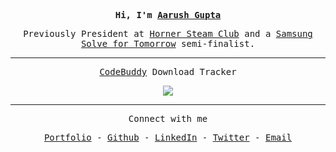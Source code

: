 <div align = "center">
    <samp>
        <p><b>Hi, I'm <a href = "https://theaarushgupta.com">Aarush Gupta</a></b></p>
        <p>
            Previously President at <a href = "https://hornersteamclub.github.io/">Horner Steam Club</a>
            and a <a href = "https://www.samsung.com/us/solvefortomorrow/">Samsung Solve for Tomorrow</a> semi-finalist.
        </p>
        <hr>
        <p><a href = "https://github.com/theaarushgupta/codebuddy">CodeBuddy</a> Download Tracker</p>
        <img src = "https://img.shields.io/pypi/dm/codebuddy.svg?style=for-the-badge&logo=python&logoColor=white">
        <hr>
        <p>Connect with me</p>
        <p>
            <a href = "https://theaarushgupta.com">Portfolio</a> -
            <a href = "https://github.com/theaarushgupta">Github</a> -
            <a href = "https://www.linkedin.com/in/theaarushgupta">LinkedIn</a> -
            <a href = "https://twitter.com/theaarushgupta">Twitter</a> -
            <a href = "mailto:aarush@theaarushgupta.com">Email</a>
        </p>
    </samp>
</div>

